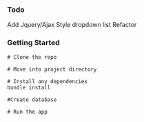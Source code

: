 ### Todo

Add Jquery/Ajax 
Style dropdown list
Refactor




### Getting Started

```no-highlight
# Clone the repo

# Move into project directory

# Install any dependencies
bundle install

#Create database

# Run the app
```
